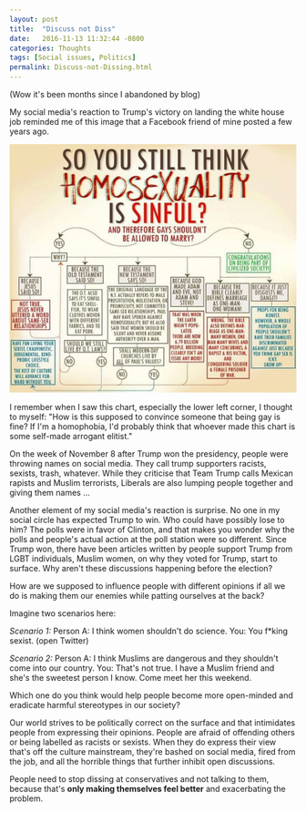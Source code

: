 ```yaml
---
layout: post
title:  "Discuss not Diss"
date:   2016-11-13 11:32:44 -0800
categories: Thoughts
tags: [Social issues, Politics]
permalink: Discuss-not-Dissing.html
---
```


(Wow it's been months since I abandoned by blog)

My social media's reaction to Trump's victory on landing the white house job reminded me of this image that a Facebook friend of mine posted a few years ago.

<img src="/images/homosexuality-chart.jpg" alt="homosexuality-chart" class="blog-image">

<!--more-->

I remember when I saw this chart, especially the lower left corner, I thought to myself: "How is this supposed to convince someone that being gay is fine? If I'm a homophobia, I'd probably think that whoever made this chart is some self-made arrogant elitist."

On the week of November 8 after Trump won the presidency, people were throwing names on social media. They call trump supporters racists, sexists, trash, whatever. While they criticise that Team Trump calls Mexican rapists and Muslim terrorists, Liberals are also lumping people together and giving them names ...

Another element of my social media's reaction is surprise. No one in my social circle has expected Trump to win. Who could have possibly lose to him? The polls were in favor of Clinton, and that makes you wonder why the polls and people's actual action at the poll station were so different. Since Trump won, there have been articles written by people support Trump from LGBT individuals, Muslim women, on why they voted for Trump, start to surface. Why aren't these discussions happening before the election?

How are we supposed to influence people with different opinions if all we do is making them our enemies while patting ourselves at the back?

Imagine two scenarios here:

_Scenario 1:_
Person A: I think women shouldn't do science.
You: You f*king sexist. (open Twitter)

_Scenario 2:_
Person A: I think Muslims are dangerous and they shouldn't come into our country.
You: That's not true. I have a Muslim friend and she's the sweetest person I know. Come meet her this weekend.

Which one do you think would help people become more open-minded and eradicate harmful stereotypes in our society?

Our world strives to be politically correct on the surface and that intimidates people from expressing their opinions. People are afraid of offending others or being labelled as racists or sexists. When they do express their view that's off the culture mainstream, they're bashed on social media, fired from the job, and all the horrible things that further inhibit open discussions.

People need to stop dissing at conservatives and not talking to them, because that's **only making themselves feel better** and exacerbating the problem.
